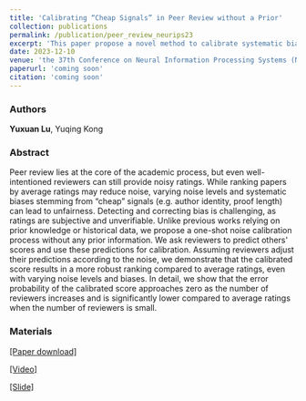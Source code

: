 ```yaml
---
title: 'Calibrating “Cheap Signals” in Peer Review without a Prior'
collection: publications
permalink: /publication/peer_review_neurips23
excerpt: 'This paper propose a novel method to calibrate systematic bias in peer review.'
date: 2023-12-10
venue: 'the 37th Conference on Neural Information Processing Systems (NeurIPS)'
paperurl: 'coming soon'
citation: 'coming soon'
---
```

### Authors

**Yuxuan Lu**, Yuqing Kong

### Abstract

Peer review lies at the core of the academic process, but even well-intentioned reviewers can still provide noisy ratings. While ranking papers by average ratings may reduce noise, varying noise levels and systematic biases stemming from “cheap” signals (e.g. author identity, proof length) can lead to unfairness. 
Detecting and correcting bias is challenging, as ratings are subjective and unverifiable. Unlike previous works relying on prior knowledge or historical data, we propose a one-shot noise calibration process without any prior information. We ask reviewers to predict others' scores and use these predictions for calibration. Assuming reviewers adjust their predictions according to the noise, we demonstrate that the calibrated score results in a more robust ranking compared to average ratings, even with varying noise levels and biases.
In detail, we show that the error probability of the calibrated score approaches zero as the number of reviewers increases and is significantly lower compared to average ratings when the number of reviewers is small.

### Materials

[[Paper download]](https://yxlu.me/files/peer_review_neurips23.pdf)

[[Video]](https://recorder-v3.slideslive.com/#/share?share=88097&s=dd97a666-e42c-459c-8f9b-19cba799da15)

[[Slide]](https://yxlu.me/files/peer_review_neurips23_slide.pdf)

